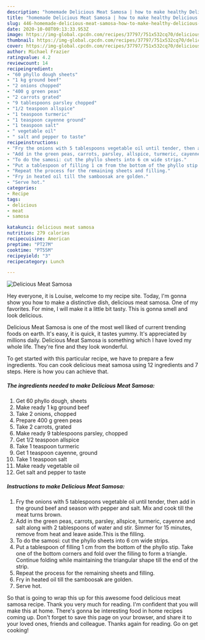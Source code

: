 ```yaml
---
description: "homemade Delicious Meat Samosa | how to make healthy Delicious Meat Samosa"
title: "homemade Delicious Meat Samosa | how to make healthy Delicious Meat Samosa"
slug: 446-homemade-delicious-meat-samosa-how-to-make-healthy-delicious-meat-samosa
date: 2020-10-08T09:13:33.953Z
image: https://img-global.cpcdn.com/recipes/37797/751x532cq70/delicious-meat-samosa-recipe-main-photo.jpg
thumbnail: https://img-global.cpcdn.com/recipes/37797/751x532cq70/delicious-meat-samosa-recipe-main-photo.jpg
cover: https://img-global.cpcdn.com/recipes/37797/751x532cq70/delicious-meat-samosa-recipe-main-photo.jpg
author: Michael Frazier
ratingvalue: 4.2
reviewcount: 14
recipeingredient:
- "60 phyllo dough sheets"
- "1 kg ground beef"
- "2 onions chopped"
- "400 g green peas"
- "2 carrots grated"
- "9 tablespoons parsley chopped"
- "1/2 teaspoon allspice"
- "1 teaspoon turmeric"
- "1 teaspoon cayenne ground"
- "1 teaspoon salt"
- " vegetable oil"
- " salt and pepper to taste"
recipeinstructions:
- "Fry the onions with 5 tablespoons vegetable oil until tender, then add in the ground beef and season with pepper and salt. Mix and cook till the meat turns brown."
- "Add in the green peas, carrots, parsley, allspice, turmeric, cayenne and salt along with  2 tablespoons of water and stir. Simmer for 15 minutes, remove from heat and leave aside.This is the filling."
- "To do the samosi: cut the phyllo sheets into 6 cm wide strips."
- "Put a tablespoon of filling 1 cm from the bottom of the phyllo stip. Take one of the bottom corners and fold over the filling to form a triangle. Continue folding while maintaining the triangular shape till the end of the strip."
- "Repeat the process for the remaining sheets and filling."
- "Fry in heated oil till the samboosak are golden."
- "Serve hot."
categories:
- Recipe
tags:
- delicious
- meat
- samosa

katakunci: delicious meat samosa 
nutrition: 279 calories
recipecuisine: American
preptime: "PT27M"
cooktime: "PT55M"
recipeyield: "3"
recipecategory: Lunch

---
```



![Delicious Meat Samosa](https://img-global.cpcdn.com/recipes/37797/751x532cq70/delicious-meat-samosa-recipe-main-photo.jpg)

Hey everyone, it is Louise, welcome to my recipe site. Today, I'm gonna show you how to make a distinctive dish, delicious meat samosa. One of my favorites. For mine, I will make it a little bit tasty. This is gonna smell and look delicious.

Delicious Meat Samosa is one of the most well liked of current trending foods on earth. It's easy, it is quick, it tastes yummy. It's appreciated by millions daily. Delicious Meat Samosa is something which I have loved my whole life. They're fine and they look wonderful.




To get started with this particular recipe, we have to prepare a few ingredients. You can cook delicious meat samosa using 12 ingredients and 7 steps. Here is how you can achieve that.

<!--inarticleads1-->

##### The ingredients needed to make Delicious Meat Samosa:

1. Get 60 phyllo dough, sheets
1. Make ready 1 kg ground beef
1. Take 2 onions, chopped
1. Prepare 400 g green peas
1. Take 2 carrots, grated
1. Make ready 9 tablespoons parsley, chopped
1. Get 1/2 teaspoon allspice
1. Take 1 teaspoon turmeric
1. Get 1 teaspoon cayenne, ground
1. Take 1 teaspoon salt
1. Make ready  vegetable oil
1. Get  salt and pepper to taste




<!--inarticleads2-->

##### Instructions to make Delicious Meat Samosa:

1. Fry the onions with 5 tablespoons vegetable oil until tender, then add in the ground beef and season with pepper and salt. Mix and cook till the meat turns brown.
1. Add in the green peas, carrots, parsley, allspice, turmeric, cayenne and salt along with  2 tablespoons of water and stir. Simmer for 15 minutes, remove from heat and leave aside.This is the filling.
1. To do the samosi: cut the phyllo sheets into 6 cm wide strips.
1. Put a tablespoon of filling 1 cm from the bottom of the phyllo stip. Take one of the bottom corners and fold over the filling to form a triangle. Continue folding while maintaining the triangular shape till the end of the strip.
1. Repeat the process for the remaining sheets and filling.
1. Fry in heated oil till the samboosak are golden.
1. Serve hot.




So that is going to wrap this up for this awesome food delicious meat samosa recipe. Thank you very much for reading. I'm confident that you will make this at home. There's gonna be interesting food in home recipes coming up. Don't forget to save this page on your browser, and share it to your loved ones, friends and colleague. Thanks again for reading. Go on get cooking!

